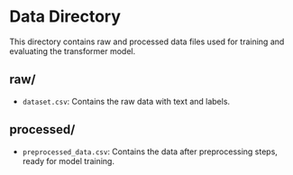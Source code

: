 # Data Directory

This directory contains raw and processed data files used for training and evaluating the transformer model.

## raw/
- `dataset.csv`: Contains the raw data with text and labels.

## processed/
- `preprocessed_data.csv`: Contains the data after preprocessing steps, ready for model training.